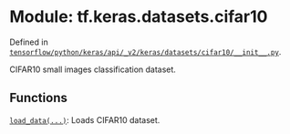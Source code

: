 <div itemscope itemtype="http://developers.google.com/ReferenceObject">
<meta itemprop="name" content="tf.keras.datasets.cifar10" />
<meta itemprop="path" content="Stable" />
</div>

# Module: tf.keras.datasets.cifar10



Defined in [`tensorflow/python/keras/api/_v2/keras/datasets/cifar10/__init__.py`](/code/stable/tensorflow/python/keras/api/_v2/keras/datasets/cifar10/__init__.py).

CIFAR10 small images classification dataset.

## Functions

[`load_data(...)`](../../../tf/keras/datasets/cifar10/load_data.md): Loads CIFAR10 dataset.

